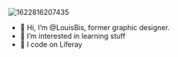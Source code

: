 ![1622816207435](https://user-images.githubusercontent.com/81558396/122246559-effb4380-cec6-11eb-8a45-d49467371dba.jpg)
- 👋 Hi, I’m @LouisBis, former graphic designer.
- 👀 I’m interested in learning stuff
- 🧰 I code on Liferay
